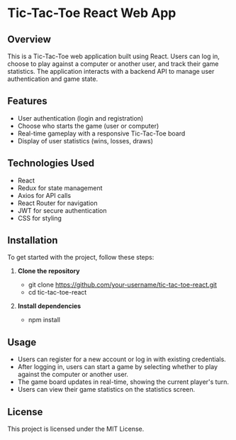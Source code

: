 # Tic-Tac-Toe React Web App

## Overview
This is a Tic-Tac-Toe web application built using React. Users can log in, choose to play against a computer or another user, and track their game statistics. The application interacts with a backend API to manage user authentication and game state.

## Features
- User authentication (login and registration)
- Choose who starts the game (user or computer)
- Real-time gameplay with a responsive Tic-Tac-Toe board
- Display of user statistics (wins, losses, draws)

## Technologies Used
- React
- Redux for state management
- Axios for API calls
- React Router for navigation
- JWT for secure authentication
- CSS for styling

## Installation
To get started with the project, follow these steps:

1. **Clone the repository**
   - git clone https://github.com/your-username/tic-tac-toe-react.git
   - cd tic-tac-toe-react

2. **Install dependencies**
   - npm install


## Usage
- Users can register for a new account or log in with existing credentials.
- After logging in, users can start a game by selecting whether to play against the computer or another user.
- The game board updates in real-time, showing the current player's turn.
- Users can view their game statistics on the statistics screen.



## License
This project is licensed under the MIT License.


